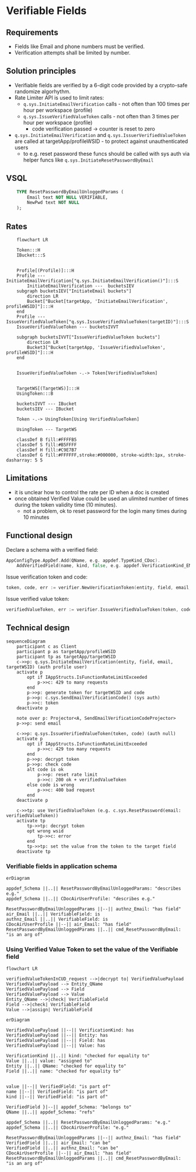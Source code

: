 # Verifiable Fields

## Requirements

- Fields like Email and phone numbers must be verified.
- Verification attempts shall be limited by number.

## Solution principles

- Verifiable fields are verified by a 6-digit code provided by a crypto-safe randomize algorhythm.
- Rate Limiter API is used to limit rates:
  - `q.sys.InitiateEmailVerification` calls - not often than 100 times per hour per workspace (profile)
  - `q.sys.IssueVerifiedValueToken` calls - not often than 3 times per hour per workspace (profile)
	- code verification passed -> counter is reset to zero
- `q.sys.InitiateEmailVerification` and `q.sys.IssuerVerifiedValueToken` are called at targetApp/profileWSID - to protect against unauthenticated users
  - to e.g. reset password these funcs should be called with sys auth via helper funcs like `q.sys.InitiateResetPasswordByEmail`

## VSQL

```sql
	TYPE ResetPasswordByEmailUnloggedParams (
		Email text NOT NULL VERIFIABLE,
		NewPwd text NOT NULL
	);
```    

## Rates

```mermaid
    flowchart LR

	Token:::H
	IBucket:::S


	Profile[(Profile)]:::H
	Profile --- InitiateEmailVerification["q.sys.InitiateEmailVerification()"]:::S
		InitiateEmailVerification ---  bucketsIEV
	subgraph bucketsIEV["InitiateEmail buckets"]
		direction LR
		Bucket["Bucket[targetApp, 'InitiateEmailVerification', profileWSID]"]:::H
	end
	Profile --- IssueVerifiedValueToken["q.sys.IssueVerifiedValueToken(targetID)"]:::S
	IssueVerifiedValueToken --- bucketsIVVT

	subgraph bucketsIVVT["IssueVerifiedValueToken buckets"]
		direction LR
		Bucket3["Bucket[targetApp, 'IssueVerifiedValueToken', profileWSID]"]:::H
	end


	IssueVerifiedValueToken -.-> Token[VerifiedValueToken]


	TargetWS[(TargetWS)]:::H
	UsingToken:::B

	bucketsIVVT --- IBucket
	bucketsIEV --- IBucket

	Token -.-> UsingToken[Using VerifiedValueToken]

	UsingToken --- TargetWS

	classDef B fill:#FFFFB5
    classDef S fill:#B5FFFF
    classDef H fill:#C9E7B7
    classDef G fill:#FFFFFF,stroke:#000000, stroke-width:1px, stroke-dasharray: 5 5
```

## Limitations
- it is unclear how to control the rate per ID when a doc is created
- once obtained Verified Value could be used an ulimited number of times during the token validity time (10 minutes).
  - not a problem, ok to reset password for the login many times during 10 minutes

## Functional design
Declare a schema with a verified field:
```go
AppConfigType.AppDef.Add(QName, e.g. appdef.TypeKind_CDoc).
	AddVerifiedField(name, kind, false, e.g. appdef.VerificationKind_EMail)
```

Issue verification token and code:
```go
token, code, err := verifier.NewVerificationToken(entity, field, email, e.g. appdef.VerificationKind_EMail, targetWSID, ITokens, IAppTokens)
```

Issue verified value token:
```go
verifiedValueToken, err := verifier.IssueVerifiedValueToken(token, code)
```

## Technical design

```mermaid
sequenceDiagram
	participant c as Client
	participant p as targetApp/profileWSID
	participant tp as targetApp/targetWSID
	c->>p: q.sys.InitiateEmailVerification(entity, field, email, targetWSID) (auth profile user)
	activate p
		opt if IAppStructs.IsFunctionRateLimitExceeded
			p->>c: 429 to many requests
		end
		p->>p: generate token for targetWSID and code
		p->>p: c.sys.SendEmailVerificationCode() (sys auth)
		p->>c: token
	deactivate p

	note over p: Projector<A, SendEmailVerificationCodeProjector>
	p->>p: send email

	c->>p: q.sys.IssueVerifiedValueToken(token, code) (auth null)
	activate p
		opt if IAppStructs.IsFunctionRateLimitExceeded
			p->>c: 429 too many requests
		end
		p->>p: decrypt token
		p->>p: check code
		alt code is ok
			p->>p: reset rate limit
			p->>c: 200 ok + verifiedValueToken
		else code is wrong
			p->>c: 400 bad request
		end
	deactivate p

	c->>tp: use VerifiedValueToken (e.g. c.sys.ResetPassword(email: verifiedValueToken))
	activate tp
		tp->>tp: decrypt token
		opt wrong wsid
			tp->>c: error
		end
		tp->>tp: set the value from the token to the target field
	deactivate tp
```
### Verifiable fields in application schema
```mermaid
erDiagram

appdef_Schema ||..|| ResetPasswordByEmailUnloggedParams: "describes e.g."
appdef_Schema ||..|| CDocAirUserProfile: "describes e.g."

ResetPasswordByEmailUnloggedParams ||--|| authnz_Email: "has field"
air_Email ||..|| VerifiableField: is
authnz_Email ||..|| VerifiableField: is
CDocAirUserProfile ||--|| air_Email: "has field"
ResetPasswordByEmailUnloggedParams ||..|| cmd_ResetPasswordByEmail: "is an arg of"
```

### Using Verified Value Token to set the value of the Verifiable field
```mermaid
flowchart LR

verifiedValueTokenInCUD_request -->|decrypt to| VerifiedValuePayload
VerifiedValuePayload --> Entity_QName
VerifiedValuePayload --> Field
VerifiedValuePayload --> Value
Entity_QName -->|check| VerifiableField
Field -->|check| VerifiableField
Value -->|assign| VerifiableField
```

```mermaid
erDiagram

VerifiedValuePayload ||--|| VerificationKind: has
VerifiedValuePayload ||--|| Entity: has
VerifiedValuePayload ||--|| Field: has
VerifiedValuePayload ||--|| Value: has

VerificationKind ||..|| kind: "checked for equality to"
Value ||..|| value: "assigned to"
Entity ||..|| QName: "checked for equality to"
Field ||..|| name: "checked for equality to"


value ||--|| VerifiedField: "is part of"
name ||--|| VerifiedField: "is part of"
kind ||--|| VerifiedField: "is part of"

VerifiedField }|--|| appdef_Schema: "belongs to"
QName ||..|| appdef_Schema: "refs"

appdef_Schema ||..|| ResetPasswordByEmailUnloggedParams: "e.g."
appdef_Schema ||..|| CDocAirUserProfile: "e.g."

ResetPasswordByEmailUnloggedParams ||--|| authnz_Email: "has field"
VerifiedField ||..|| air_Email: "can be"
VerifiedField ||..|| authnz_Email: "can be"
CDocAirUserProfile ||--|| air_Email: "has field"
ResetPasswordByEmailUnloggedParams ||..|| cmd_ResetPasswordByEmail: "is an arg of"
```
